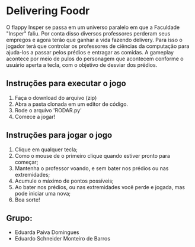 # **Delivering Foodr**

O flappy Insper se passa em um universo paralelo em que a Faculdade "Insper" faliu. Por conta disso diversos professores perderam seus empregos e agora terão que ganhar a vida fazendo delivery. Para isso o jogador terá que controlar os professores de ciências da computação para ajuda-los a passar pelos prédios e entragar as comidas. A gameplay acontece por meio de pulos do personagem que acontecem conforme o usuário aperta a tecla, com o objetivo de desviar dos prédios.

## **Instruções para executar o jogo**
1. Faça o download do arquivo (zip)
2. Abra a pasta clonada em um editor de código.
3. Rode o arquivo 'RODAR.py'
4. Comece a jogar!

## **Instruções para jogar o jogo**
1. Clique em qualquer tecla;
2. Como o mouse de o primeiro clique quando estiver pronto para começar;
3. Mantenha o professor voando, e sem bater nos prédios ou nas extremidades;
4. Acumule o máximo de pontos possíveis;
5. Ao bater nos prédios, ou nas extremidades você perde e jogada, mas pode iniciar uma nova;
6. Boa sorte!

## **Grupo**:
- Eduarda Paiva Domingues 
- Eduardo Schneider Monteiro de Barros
